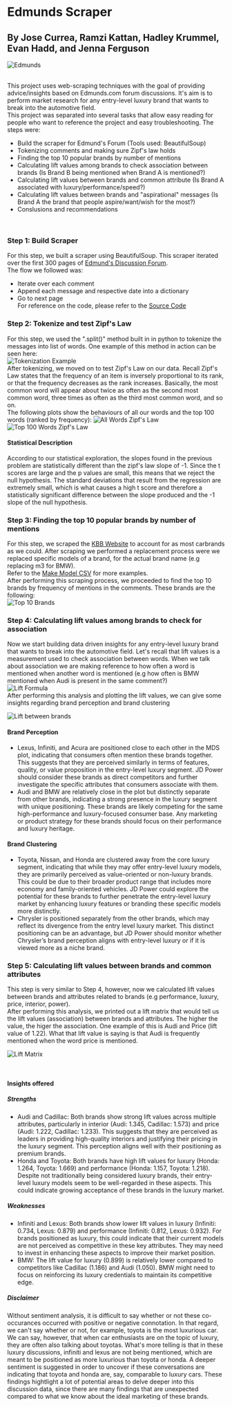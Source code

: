 # Edmunds Scraper
## By Jose Currea, Ramzi Kattan, Hadley Krummel, Evan Hadd, and Jenna Ferguson

![Edmunds](https://github.com/jncurrea/Edmunds_Scraper/blob/main/Assignment1/Reference_Images/download.jpeg)

<br>
This project uses web-scraping techniques with the goal of providing advice/insights based on Edmunds.com forum discussions. It's aim is to perform market research for any entry-level luxury brand that wants to break into the automotive field.
<br>
This project was separated into several tasks that allow easy reading for people who want to reference the project and easy troubleshooting. The steps were:

- Build the scraper for Edmund's Forum (Tools used: BeautifulSoup)
- Tokenizing comments and making sure Zipf's law holds
- Finding the top 10 popular brands by number of mentions
- Calculating lift values among brands to check association between brands (Is Brand B being mentioned when Brand A is mentioned?) 
- Calculating lift values between brands and common attribute (Is Brand A associated with luxury/performance/speed?)
- Calculating lift values between brands and "aspirational" messages (Is Brand A the brand that people aspire/want/wish for the most?)
- Conslusions and recommendations
<br>

### Step 1: Build Scraper
For this step, we built a scraper using BeautifulSoup. This scraper iterated over the first 300 pages of [Edmund's Discussion Forum](https://forums.edmunds.com/discussion/2864/general/x/entry-level-luxury-performance-sedans). <br> The flow we followed was:
- Iterate over each comment
- Append each message and respective date into a dictionary
- Go to next page <br>
For reference on the code, please refer to the [Source Code](https://github.com/jncurrea/Edmunds_Scraper/blob/main/Assignment1/edmunds_scraper.ipynb)

### Step 2: Tokenize and test Zipf's Law
For this step, we used the ".split()" method built in in python to tokenize the messages into list of words. One example of this method in action can be seen here: <br>
![Tokenization Example](https://github.com/jncurrea/Edmunds_Scraper/blob/main/Assignment1/Reference_Images/tokenization.png)
<br>
After tokenizing, we moved on to test Zipf's Law on our data. Recall Zipf's Law states that the frequency of an item is inversely proportional to its rank, or that the frequency decreases as the rank increases. Basically, the most common word will appear about twice as often as the second most common word, three times as often as the third most common word, and so on.
<br>
The following plots show the behaviours of all our words and the top 100 words (ranked by frequency):
![All Words Zipf's Law](https://github.com/jncurrea/Edmunds_Scraper/blob/main/Assignment1/Reference_Images/log_all_words.png)
![Top 100 Words Zipf's Law](https://github.com/jncurrea/Edmunds_Scraper/blob/main/Assignment1/Reference_Images/log_top100.png)
<br>

#### Statistical Description

According to our statistical exploration, the slopes found in the previous problem are statistically different than the zipf's law slope of -1. Since the t scores are large and the p values are small, this means that we reject the null hypothesis. The standard deviations that result from the regression are extremely small, which is what causes a high t score and therefore a statistically significant difference between the slope produced and the -1 slope of the null hypothesis. 

### Step 3: Finding the top 10 popular brands by number of mentions
For this step, we scraped the [KBB Website](https://www.kbb.com/car-make-model-list/used/view-all/make/) to account for as most carbrands as we could. After scraping we performed a replacement process were we replaced specific models of a brand, for the actual brand name (e.g replacing m3 for BMW).<br> Refer to the [Make Model CSV](https://github.com/jncurrea/Edmunds_Scraper/blob/main/Assignment1/merged-1.csv) for more examples. <br> After performing this scraping process, we proceeded to find the top 10 brands by frequency of mentions in the comments. These brands are the following: <br>
![Top 10 Brands](https://github.com/jncurrea/Edmunds_Scraper/blob/main/Assignment1/Reference_Images/top_10_brands.png)

### Step 4: Calculating lift values among brands to check for association
Now we start building data driven insights for any entry-level luxury brand that wants to break into the automotive field. Let's recall that lift values is a measurement used to check association between words. When we talk about association we are making reference to how often a word is mentioned when another word is mentioned (e.g how often is BMW mentioned when Audi is present in the same comment?) <br>
![Lift Formula](https://github.com/jncurrea/Edmunds_Scraper/blob/main/Assignment1/Reference_Images/lift_formula.png)
<br>
After performing this analysis and plotting the lift values, we can give some insights regarding brand perception and brand clustering

![Lift between brands](https://github.com/jncurrea/Edmunds_Scraper/blob/main/Assignment1/Reference_Images/lift_brands.png)

#### Brand Perception
- Lexus, Infiniti, and Acura are positioned close to each other in the MDS plot, indicating that consumers often mention these brands together. This suggests that they are perceived similarly in terms of features, quality, or value proposition in the entry-level luxury segment. JD Power should consider these brands as direct competitors and further investigate the specific attributes that consumers associate with them.
- Audi and BMW are relatively close in the plot but distinctly separate from other brands, indicating a strong presence in the luxury segment with unique positioning. These brands are likely competing for the same high-performance and luxury-focused consumer base. Any marketing or product strategy for these brands should focus on their performance and luxury heritage.

#### Brand Clustering
- Toyota, Nissan, and Honda are clustered away from the core luxury segment, indicating that while they may offer entry-level luxury models, they are primarily perceived as value-oriented or non-luxury brands. This could be due to their broader product range that includes more economy and family-oriented vehicles. JD Power could explore the potential for these brands to further penetrate the entry-level luxury market by enhancing luxury features or branding these specific models more distinctly.
- Chrysler is positioned separately from the other brands, which may reflect its divergence from the entry level luxury market. This distinct positioning can be an advantage, but JD Power should monitor whether Chrysler’s brand perception aligns with entry-level luxury or if it is viewed more as a niche brand.

### Step 5: Calculating lift values between brands and common attributes
This step is very similar to Step 4, however, now we calculated lift values between brands and attributes related to brands (e.g performance, luxury, price, interior, power). <br>
After performing this analysis, we printed out a lift matrix that would tell us the lift values (association) between brands and attributes. The higher the value, the higer the association. One example of this is Audi and Price (lift value of 1.22). What that lift value is saying is that Audi is frequently mentioned when the word price is mentioned.
<br>

![Lift Matrix](https://github.com/jncurrea/Edmunds_Scraper/blob/main/Assignment1/Reference_Images/lift_att.png)

<br>

#### Insights offered
##### Strengths
- Audi and Cadillac: Both brands show strong lift values across multiple attributes, particularly in interior (Audi: 1.345, Cadillac: 1.573) and price (Audi: 1.222, Cadillac: 1.233). This suggests that they are perceived as leaders in providing high-quality interiors and justifying their pricing in the luxury segment. This perception aligns well with their positioning as premium brands.
- Honda and Toyota: Both brands have high lift values for luxury (Honda: 1.264, Toyota: 1.669) and performance (Honda: 1.157, Toyota: 1.218). Despite not traditionally being considered luxury brands, their entry-level luxury models seem to be well-regarded in these aspects. This could indicate growing acceptance of these brands in the luxury market.
##### Weaknesses
- Infiniti and Lexus: Both brands show lower lift values in luxury (Infiniti: 0.734, Lexus: 0.879) and performance (Infiniti: 0.812, Lexus: 0.932). For brands positioned as luxury, this could indicate that their current models are not perceived as competitive in these key attributes. They may need to invest in enhancing these aspects to improve their market position.
- BMW: The lift value for luxury (0.899) is relatively lower compared to competitors like Cadillac (1.186) and Audi (1.050). BMW might need to focus on reinforcing its luxury credentials to maintain its competitive edge.

##### Disclaimer
Without sentiment analysis, it is difficult to say whether or not these co-occurances occurred with positive or negative connotation. In that regard, we can't say whether or not, for example, toyota is the most luxurious car. We can say, however, that when car enthusiasts are on the topic of luxury, they are often also talking about toyotas. What's more telling is that in these luxury discussions, infiniti and lexus are not being mentioned, which are meant to be positioned as more luxurious than toyota or honda. A deeper sentiment is suggested in order to uncover if these conversations are indicating that toyota and honda are, say, comparable to luxury cars. These findings hightlight a lot of potential areas to delve deeper into this discussion data, since there are many findings that are unexpected compared to what we know about the ideal marketing of these brands.